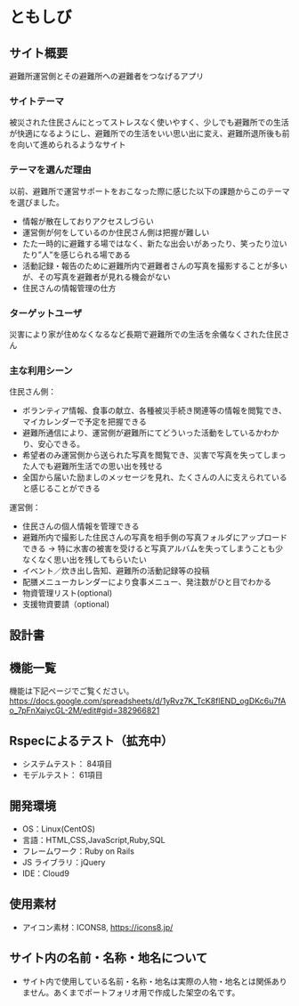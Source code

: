 # ともしび

## サイト概要

避難所運営側とその避難所への避難者をつなげるアプリ

### サイトテーマ

被災された住民さんにとってストレスなく使いやすく、少しでも避難所での生活が快適になるようにし、避難所での生活をいい思い出に変え、避難所退所後も前を向いて進められるようなサイト

### テーマを選んだ理由

以前、避難所で運営サポートをおこなった際に感じた以下の課題からこのテーマを選びました。

- 情報が散在しておりアクセスしづらい
- 運営側が何をしているのか住民さん側は把握が難しい
- たた一時的に避難する場ではなく、新たな出会いがあったり、笑ったり泣いたり”人”を感じられる場である
- 活動記録・報告のために避難所内で避難者さんの写真を撮影することが多いが、その写真を避難者が見れる機会がない
- 住民さんの情報管理の仕方

### ターゲットユーザ

災害により家が住めなくなるなど長期で避難所での生活を余儀なくされた住民さん

### 主な利用シーン

住民さん側：
- ボランティア情報、食事の献立、各種被災手続き関連等の情報を閲覧でき、マイカレンダーで予定を把握できる
- 避難所通信により、運営側が避難所にてどういった活動をしているかわかり、安心できる。
- 希望者のみ運営側から送られた写真を閲覧でき、災害で写真を失ってしまった人でも避難所生活での思い出を残せる
- 全国から届いた励ましのメッセージを見れ、たくさんの人に支えられていると感じることができる

運営側：
- 住民さんの個人情報を管理できる
- 避難所内で撮影した住民さんの写真を相手側の写真フォルダにアップロードできる
→ 特に水害の被害を受けると写真アルバムを失ってしまうことも少なくなく思い出を残してもらいたい
- イベント／炊き出し告知、避難所の活動記録等の投稿
- 配膳メニューカレンダーにより食事メニュー、発注数がひと目でわかる
- 物資管理リスト(optional)
- 支援物資要請（optional)

## 設計書

## 機能一覧

機能は下記ページでご覧ください。
https://docs.google.com/spreadsheets/d/1yRvz7K_TcK8flEND_ogDKc6u7fAo_7pFnXaiycGL-2M/edit#gid=382966821

## Rspecによるテスト（拡充中）

- システムテスト： 84項目
- モデルテスト： 61項目

## 開発環境

- OS：Linux(CentOS)
- 言語：HTML,CSS,JavaScript,Ruby,SQL
- フレームワーク：Ruby on Rails
- JS ライブラリ：jQuery
- IDE：Cloud9

## 使用素材

- アイコン素材：ICONS8, https://icons8.jp/

## サイト内の名前・名称・地名について

- サイト内で使用している名前・名称・地名は実際の人物・地名とは関係ありません。あくまでポートフォリオ用で作成した架空の名です。

